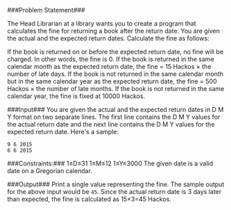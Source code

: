 ###Problem Statement###

The Head Librarian at a library wants you to create a program that calculates the fine for returning a book after the return date. You are given the actual and the expected return dates. Calculate the fine as follows:

If the book is returned on or before the expected return date, no fine will be charged. In other words, the fine is 0.
If the book is returned in the same calendar month as the expected return date, the fine = 15 Hackos × the number of late days.
If the book is not returned in the same calendar month but in the same calendar year as the expected return date, the fine = 500 Hackos × the number of late months.
If the book is not returned in the same calendar year, the fine is fixed at 10000 Hackos.

###Input### 
You are given the actual and the expected return dates in D M Y format on two separate lines. The first line contains the D M Y values for the actual return date and the next line contains the D M Y values for the expected return date. Here's a sample:
```
9 6 2015
6 6 2015
```
###Constraints:### 
1≤D≤31 
1≤M≤12 
1≤Y≤3000 
The given date is a valid date on a Gregorian calendar.

###Output### 
Print a single value representing the fine. 
The sample output for the above input would be ```45```. 
Since the actual return date is 3 days later than expected, the fine is calculated as 15×3=45 Hackos.
